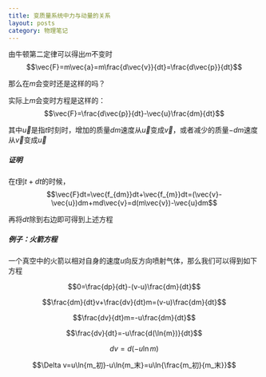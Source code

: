 ```yaml
---
title: 变质量系统中力与动量的关系
layout: posts
category: 物理笔记
---
```


由牛顿第二定律可以得出$m$不变时 $$\vec{F}=m\vec{a}=m\frac{d\vec{v}}{dt}=\frac{d\vec{p}}{dt}$$

那么在$m$会变时还是这样的吗？

实际上$m$会变时方程是这样的：$$\vec{F}=\frac{d\vec{p}}{dt}-\vec{u}\frac{dm}{dt}$$

其中$\vec{u}$是指$t$时刻时，增加的质量$dm$速度从$\vec{u}$变成$\vec{v}$，或者减少的质量$-dm$速度从$\vec{v}$变成$\vec{u}$

##### 证明

在$t$到$t+dt$的时候，$$\vec{F}dt=\vec{f_{dm}}dt+\vec{f_{m}}dt=(\vec{v}-\vec{u})dm+md\vec{v}=d(m\vec{v})-\vec{u}dm$$

再将$dt$除到右边即可得到上述方程

##### 例子：火箭方程

一个真空中的火箭以相对自身的速度$u$向反方向喷射气体，那么我们可以得到如下方程

$$0=\frac{dp}{dt}-(v-u)\frac{dm}{dt}$$

$$\frac{dm}{dt}v+\frac{dv}{dt}m=(v-u)\frac{dm}{dt}$$

$$\frac{dv}{dt}m=-u\frac{dm}{dt}$$

$$\frac{dv}{dt}=-u\frac{d(\ln{m})}{dt}$$

$$dv=d(-u\ln{m})$$

$$\Delta v=u\ln{m_初}-u\ln{m_末}=u\ln{\frac{m_初}{m_末}}$$
